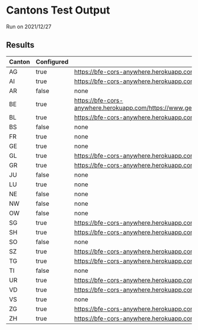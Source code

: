 # Cantons Test Output
Run on 2021/12/27
## Results

|Canton|Configured|WMS|GetCapabilities|GetFeature|ExpectedValue|
|----------------|-------------------------------|-----------------------------|-----------------------------|-----------------------------|-----------------------------|
|AG|true|https://bfe-cors-anywhere.herokuapp.com/https://www.ag.ch/geoportal/services/afu_erdwaerme/MapServer/WMSServer|true|true|true|
|AI|true|https://bfe-cors-anywhere.herokuapp.com/https://www.geoportal.ch/services/wms/ktai|true|true|true|
|AR|false|none|undefined|undefined|undefined|
|BE|true|https://bfe-cors-anywhere.herokuapp.com/https://www.geoservice.apps.be.ch/geoservice2/services/a42geo/a42geo_versorgungwms_d_fk/MapServer/WmsServer|true|true|true|
|BL|true|https://bfe-cors-anywhere.herokuapp.com/https://geowms.bl.ch/|true|true|true|
|BS|false|none|undefined|undefined|undefined|
|FR|true|none|undefined|undefined|undefined|
|GE|true|none|undefined|undefined|undefined|
|GL|true|https://bfe-cors-anywhere.herokuapp.com/https://wms.geo.gl.ch/|true|true|true|
|GR|true|https://bfe-cors-anywhere.herokuapp.com/https://wms.geo.gr.ch/erdwaermenutzung|true|true|true|
|JU|false|none|undefined|undefined|undefined|
|LU|true|none|undefined|undefined|undefined|
|NE|false|none|undefined|undefined|undefined|
|NW|false|none|undefined|undefined|undefined|
|OW|false|none|undefined|undefined|undefined|
|SG|true|https://bfe-cors-anywhere.herokuapp.com/https://services.geo.sg.ch/wss/service/SG00025_WMS/guest|true|true|true|
|SH|true|https://bfe-cors-anywhere.herokuapp.com/https://wms.geo.sh.ch/wms|true|true|true|
|SO|false|none|undefined|undefined|undefined|
|SZ|true|https://bfe-cors-anywhere.herokuapp.com/https://map.geo.sz.ch/mapserv_proxy|true|false|false|
|TG|true|https://bfe-cors-anywhere.herokuapp.com/https://ows.geo.tg.ch/geofy_access_proxy/erdwaerme|true|true|true|https://bfe-cors-anywhere.herokuapp.com/https://ows.geo.tg.ch/geofy_access_proxy/gewaesserschutzkarte|true|true|true|
|TI|false|none|undefined|undefined|undefined|
|UR|true|https://bfe-cors-anywhere.herokuapp.com/https://geo.ur.ch/overlay/wms|true|true|true|
|VD|true|https://bfe-cors-anywhere.herokuapp.com/https://www.ogc.vd.ch/public/services/OGC/wmsVD/Mapserver/WMSServer|true|true|true|
|VS|true|none|undefined|undefined|undefined|
|ZG|true|https://bfe-cors-anywhere.herokuapp.com/https://services.geo.zg.ch/ows/Erdwaermenutzung|true|true|true|
|ZH|true|https://bfe-cors-anywhere.herokuapp.com/http://wms.zh.ch/AwelGSWaermewwwZHWMS|true|true|true|

